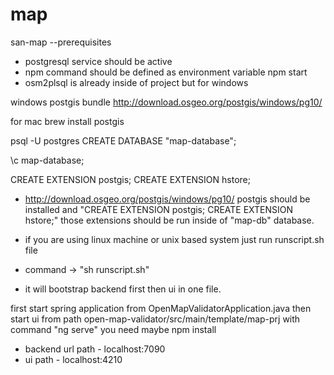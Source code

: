 # map
san-map
--prerequisites
* postgresql service should be active
* npm command should be defined as environment variable
npm start
* osm2plsql is already inside of project but for windows


windows postgis bundle
http://download.osgeo.org/postgis/windows/pg10/
 
for mac
brew install postgis

psql -U postgres
CREATE DATABASE "map-database";

\c map-database;

CREATE EXTENSION postgis; CREATE EXTENSION hstore;


 - http://download.osgeo.org/postgis/windows/pg10/ postgis should be installed
    and "CREATE EXTENSION postgis; CREATE EXTENSION hstore;" those extensions should be
    run inside of "map-db" database.

- if you are using linux machine or unix based system just run runscript.sh file
- command -> "sh runscript.sh"
- it will bootstrap backend first then ui in one file. 


first start spring application from OpenMapValidatorApplication.java
then start ui from path open-map-validator/src/main/template/map-prj with command "ng serve"
you need maybe npm install

- backend url path - localhost:7090
- ui path - localhost:4210

